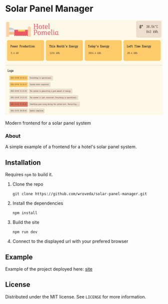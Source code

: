 # Solar Panel Manager

![project preview](preview.webp)

Modern frontend for a solar panel system

### About

A simple example of a frontend for a hotel's solar panel system.

## Installation

Requires ``npm`` to build it.

1. Clone the repo
	```
	git clone https://github.com/wroveda/solar-panel-manager.git
	```
2. Install the dependencies
	```
	npm install
	```
3. Build the site
	```
	npm run dev
	```
4. Connect to the displayed url with your prefered browser

## Example

Example of the project deployed here: [site](https://solar-panel-manager.netlify.app/)

## License

Distributed under the MIT license. See ``LICENSE`` for more information.
